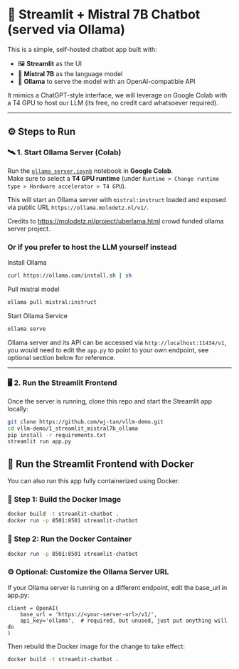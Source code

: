 # 🧠 Streamlit + Mistral 7B Chatbot (served via Ollama)

This is a simple, self-hosted chatbot app built with:

- 🖼️ **Streamlit** as the UI  
- 🧠 **Mistral 7B** as the language model  
- 🚀 **Ollama** to serve the model with an OpenAI-compatible API

It mimics a ChatGPT-style interface, we will leverage on Google Colab with a T4 GPU to host our LLM (its free, no credit card whatsoever required).

---

## ⚙️ Steps to Run

### 🛰️ 1. Start Ollama Server (Colab)

Run the [`ollama_server.ipynb`](./ollama_server.ipynb) notebook in **Google Colab**.  
Make sure to select a **T4 GPU runtime** (under `Runtime > Change runtime type > Hardware accelerator > T4 GPU`).

This will start an Ollama server with `mistral:instruct` loaded and exposed via public URL `https://ollama.molodetz.nl/v1/`.

Credits to https://molodetz.nl/project/uberlama.html crowd funded ollama server project.

### Or if you prefer to host the LLM yourself instead ###

Install Ollama
```bash
curl https://ollama.com/install.sh | sh
```

Pull mistral model
```bash
ollama pull mistral:instruct
```

Start Ollama Service
```bash
ollama serve
```

Ollama server and its API can be accessed via `http://localhost:11434/v1`, you would need to edit the `app.py` to point to your own endpoint, see optional section below for reference.

---

### 🖥️ 2. Run the Streamlit Frontend

Once the server is running, clone this repo and start the Streamlit app locally:

```bash
git clone https://github.com/wj-tan/vllm-demo.git
cd vllm-demo/1_streamlit_mistral7b_ollama
pip install -r requirements.txt
streamlit run app.py
```

## 🐳 Run the Streamlit Frontend with Docker

You can also run this app fully containerized using Docker.

### 🧱 Step 1: Build the Docker Image

```bash
docker build -t streamlit-chatbot .
docker run -p 8501:8501 streamlit-chatbot
```

### 🚀 Step 2: Run the Docker Container

```bash
docker run -p 8501:8501 streamlit-chatbot
```

### ⚙️ Optional: Customize the Ollama Server URL

If your Ollama server is running on a different endpoint, edit the base_url in app.py:

```
client = OpenAI(
    base_url = 'https://<your-server-url>/v1/',
    api_key='ollama',  # required, but unused, just put anything will do
)
```

Then rebuild the Docker image for the change to take effect:

```bash
docker build -t streamlit-chatbot .
```


